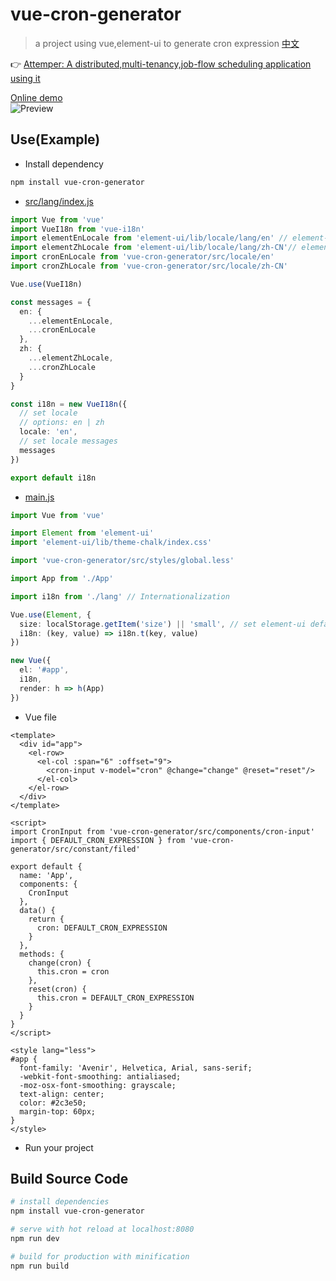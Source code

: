 # vue-cron-generator

> a project using vue,element-ui to generate cron expression [中文](./README_zh_CN.md)

👉 [Attemper: A distributed,multi-tenancy,job-flow scheduling application using it](https://github.com/attemper/attemper)

[Online demo](https://ldang264.github.io/vue-cron-generator/dist/index.html)  
![Preview](https://gitee.com/ldang264/vue-cron-generator/raw/master/resources/snapshot.png)

## Use(Example)
- Install dependency
``` bash
npm install vue-cron-generator
```

- [src/lang/index.js](https://github.com/attemper/attemper/blob/master/attemper-admin/src/lang/index.js)  
``` typescript
import Vue from 'vue'
import VueI18n from 'vue-i18n'
import elementEnLocale from 'element-ui/lib/locale/lang/en' // element-ui lang
import elementZhLocale from 'element-ui/lib/locale/lang/zh-CN'// element-ui lang
import cronEnLocale from 'vue-cron-generator/src/locale/en'
import cronZhLocale from 'vue-cron-generator/src/locale/zh-CN'

Vue.use(VueI18n)

const messages = {
  en: {
    ...elementEnLocale,
    ...cronEnLocale
  },
  zh: {
    ...elementZhLocale,
    ...cronZhLocale
  }
}

const i18n = new VueI18n({
  // set locale
  // options: en | zh
  locale: 'en',
  // set locale messages
  messages
})

export default i18n

```

- [main.js](https://github.com/attemper/attemper/blob/master/attemper-admin/src/lang/index.js)  
``` typescript
import Vue from 'vue'

import Element from 'element-ui'
import 'element-ui/lib/theme-chalk/index.css'

import 'vue-cron-generator/src/styles/global.less'

import App from './App'

import i18n from './lang' // Internationalization

Vue.use(Element, {
  size: localStorage.getItem('size') || 'small', // set element-ui default size
  i18n: (key, value) => i18n.t(key, value)
})

new Vue({
  el: '#app',
  i18n,
  render: h => h(App)
})

```

- Vue file

``` vue
<template>
  <div id="app">
    <el-row>
      <el-col :span="6" :offset="9">
        <cron-input v-model="cron" @change="change" @reset="reset"/>
      </el-col>
    </el-row>
  </div>
</template>

<script>
import CronInput from 'vue-cron-generator/src/components/cron-input'
import { DEFAULT_CRON_EXPRESSION } from 'vue-cron-generator/src/constant/filed'

export default {
  name: 'App',
  components: {
    CronInput
  },
  data() {
    return {
      cron: DEFAULT_CRON_EXPRESSION
    }
  },
  methods: {
    change(cron) {
      this.cron = cron
    },
    reset(cron) {
      this.cron = DEFAULT_CRON_EXPRESSION
    }
  }
}
</script>

<style lang="less">
#app {
  font-family: 'Avenir', Helvetica, Arial, sans-serif;
  -webkit-font-smoothing: antialiased;
  -moz-osx-font-smoothing: grayscale;
  text-align: center;
  color: #2c3e50;
  margin-top: 60px;
}
</style>

```

- Run your project

## Build Source Code

``` bash
# install dependencies
npm install vue-cron-generator

# serve with hot reload at localhost:8080
npm run dev

# build for production with minification
npm run build
```
